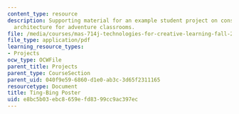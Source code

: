 ```yaml
---
content_type: resource
description: Supporting material for an example student project on constructionist
  architecture for adventure classrooms.
file: /media/courses/mas-714j-technologies-for-creative-learning-fall-2009/e8bc5b03ebc8659efd8399cc9ac397ec_MITMAS_714JF09_proj2_postr.pdf
file_type: application/pdf
learning_resource_types:
- Projects
ocw_type: OCWFile
parent_title: Projects
parent_type: CourseSection
parent_uid: 040f9e59-6860-d1e0-ab3c-3d65f2311165
resourcetype: Document
title: Ting-Bing Poster
uid: e8bc5b03-ebc8-659e-fd83-99cc9ac397ec
---
```


